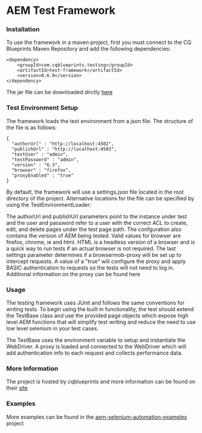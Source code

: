 # AEM Test Framework

### Installation

To use the framework in a maven project, first you must connect to the CQ Blueprints Maven Repository and add the following dependencies:

```
<dependency>
    <groupId>com.cqblueprints.testing</groupId>
    <artifactId>test-framework</artifactId>
    <version>0.6.0</version>
</dependency>
```
The jar file can be downloaded dirctly [here](http://dev.cqblueprints.com/nexus/service/local/repositories/releases/content/com/cqblueprints/testing/test-framework/0.1.6/test-framework-0.1.6-dependencies.jar)

### Test Environment Setup
The framework loads the test environment from a json file. The structure of the file is as follows:

```
{
  "authorUrl" : "http://localhost:4502",
  "publishUrl" : "http://localhost:4503",
  "testUser" : "admin",
  "testPassword" : "admin",
  "version" : "6.3",
  "browser" : "firefox",
  "proxyEnabled" : "true"
}
```

By default, the framework will use a settings.json file located in the root directory of the project. Alternative locations for the file can be specified by using the TestEnvironmentLoader:

The authorUrl and publishUrl parameters point to the instance under test and the user and password refer to a user with the correct ACL to create, edit, and delete pages under the test page path. The confguration also contains the version of AEM being tested. Valid values for browser are firefox, chrome, ie and html. HTML is a headless version of a browser and is a quick way to run tests if an actual browser is not required. The last settings parameter determines if a browsermob-proxy will be set up to intercept requests. A value of a "true" will configure the proxy and apply BASIC authentication to requests so the tests will not need to log in. Additional information on the proxy can be found here

### Usage

The testing framework uses JUnit and follows the same conventions for writing tests. To begin using the built in functionality, the test should extend the TestBase class and use the provided page objects which expose high level AEM functions that will simplify test writing and reduce the need to use low level selenium in your test cases.

The TestBase uses the environment variable to setup and instantiate the WebDriver. A proxy is loaded and connected to the WebDriver which will add authentication info to each request and collects performance data.

### More Information
The project is hosted by cqblueprints and more information can be found on their [site](http://www.cqblueprints.com/content/blueprints/en/tipsandtricks/aem-test-framework.html)

### Examples
More examples can be found in the [aem-selenium-automation-examples](https://github.com/headwirecom/aem-selenium-automation-framework-example) project
